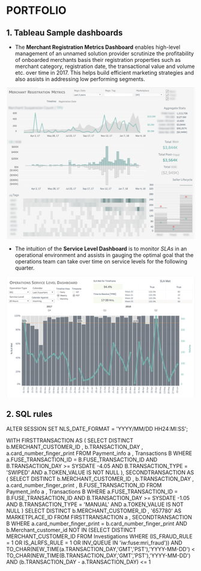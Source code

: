 # PORTFOLIO
## 1. Tableau Sample dashboards

* The **Merchant Registration Metrics Dashboard** enables high-level management of an unnamed solution provider scrutinize the profitability of onboarded merchants basis their registration properties such as merchant category, registration date, the transactional value and volume etc. over time in 2017. This helps build efficient marketing strategies and also assists in addressing low performing segments.

![Portfolio Tableau1.png](https://github.com/Shilsri/PORTFOLIO/blob/master/Portfolio%20Tableau%201.png)

* The intuition of the **Service Level Dashboard** is to monitor *SLAs* in an operational environment and assists in gauging the optimal goal that the operations team can take over time on service levels for the following quarter.

![Portfolio Tableau2.png](https://github.com/Shilsri/PORTFOLIO/blob/master/Portfolio%20Tableau%202.png)


## 2. SQL rules

  ALTER SESSION SET NLS_DATE_FORMAT = 'YYYY/MM/DD HH24:MI:SS';

  WITH FIRSTTRANSACTION AS
  (
    SELECT DISTINCT b.MERCHANT_CUSTOMER_ID
           , b.TRANSACTION_DAY
           , a.card_number_finger_print
    FROM Payment_info a
         , Transactions B
    WHERE a.FUSE_TRANSACTION_ID = B.FUSE_TRANSACTION_ID
    AND   B.TRANSACTION_DAY >= SYSDATE -4.05
    AND   B.TRANSACTION_TYPE = 'SWIPED'
    AND   a.TOKEN_VALUE IS NOT NULL
  ),
  SECONDTRANSACTION AS
  (
    SELECT DISTINCT b.MERCHANT_CUSTOMER_ID
           , b.TRANSACTION_DAY
           , a.card_number_finger_print
           , B.FUSE_TRANSACTION_ID
    FROM Payment_info a
         , Transactions B
    WHERE a.FUSE_TRANSACTION_ID = B.FUSE_TRANSACTION_ID
    AND   B.TRANSACTION_DAY >= SYSDATE -1.05
    AND   B.TRANSACTION_TYPE = 'MANUAL'
    AND   a.TOKEN_VALUE IS NOT NULL
  )
  SELECT DISTINCT b.MERCHANT_CUSTOMER_ID
         , '657780' AS MARKETPLACE_ID
  FROM FIRSTTRANSACTION a
       , SECONDTRANSACTION B
  WHERE a.card_number_finger_print = b.card_number_finger_print
  AND   b.Merchant_customer_id NOT IN (SELECT DISTINCT MERCHANT_CUSTOMER_ID
                                       FROM Investigations
                                       WHERE (IS_FRAUD_RULE = 1 OR IS_ALRFS_RULE = 1 OR INV_QUEUE IN 'iw:fuse:mri_fraud'))
  AND   TO_CHAR(NEW_TIME(a.TRANSACTION_DAY,'GMT','PST'),'YYYY-MM-DD') < TO_CHAR(NEW_TIME(B.TRANSACTION_DAY,'GMT','PST'),'YYYY-MM-DD')
  AND   (b.TRANSACTION_DAY - a.TRANSACTION_DAY) <= 1
